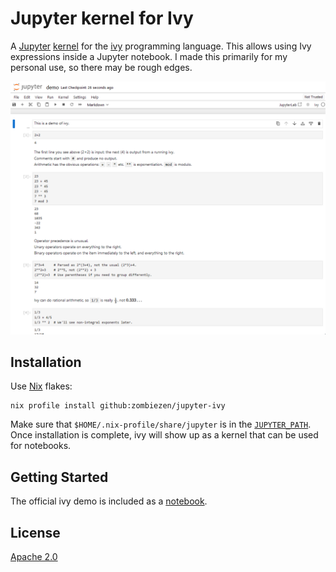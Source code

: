 # Jupyter kernel for Ivy

A [Jupyter][] [kernel][] for the [ivy][] programming language.
This allows using Ivy expressions inside a Jupyter notebook.
I made this primarily for my personal use, so there may be rough edges.

![Screenshot of a Jupyter notebook with the Ivy demo.](demo_screenshot.png)

[ivy]: https://pkg.go.dev/robpike.io/ivy
[Jupyter]: https://jupyter.org/
[kernel]: https://docs.jupyter.org/en/latest/projects/kernels.html

## Installation

Use [Nix][] flakes:

```shell
nix profile install github:zombiezen/jupyter-ivy
```

Make sure that `$HOME/.nix-profile/share/jupyter` is in the [`JUPYTER_PATH`][].
Once installation is complete, ivy will show up as a kernel that can be used for notebooks.

[`JUPYTER_PATH`]: https://docs.jupyter.org/en/latest/use/jupyter-directories.html#data-files
[Nix]: https://nixos.org/

## Getting Started

The official ivy demo is included as a [notebook](demo.ipynb).

## License

[Apache 2.0](LICENSE)
